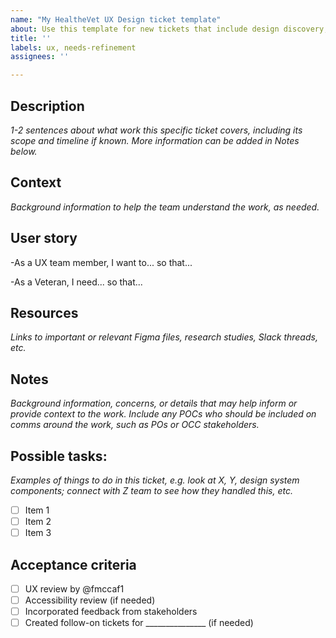 ```yaml
---
name: "My HealtheVet UX Design ticket template"
about: Use this template for new tickets that include design discovery, low/high fidelity designs, or finalizing designs for any health tool team working on My HealtheVet on VA.gov
title: ''
labels: ux, needs-refinement
assignees: ''

---
```


## Description
_1-2 sentences about what work this specific ticket covers, including its scope and timeline if known. More information can be added in Notes below._

## Context
_Background information to help the team understand the work, as needed._

## User story

-As a UX team member, I want to... so that...

-As a Veteran, I need... so that...

## Resources
_Links to important or relevant Figma files, research studies, Slack threads, etc._

## Notes
_Background information, concerns, or details that may help inform or provide context to the work. Include any POCs who should be included on comms around the work, such as POs or OCC stakeholders._

## Possible tasks:
_Examples of things to do in this ticket, e.g. look at X, Y, design system components; connect with Z team to see how they handled this, etc._
- [ ] Item 1
- [ ] Item 2
- [ ] Item 3

## Acceptance criteria
- [ ] UX review by @fmccaf1 
- [ ] Accessibility review (if needed)
- [ ] Incorporated feedback from stakeholders
- [ ] Created follow-on tickets for _______________ (if needed) 
